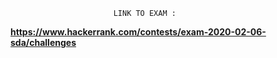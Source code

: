                            LINK TO EXAM :
**https://www.hackerrank.com/contests/exam-2020-02-06-sda/challenges**
